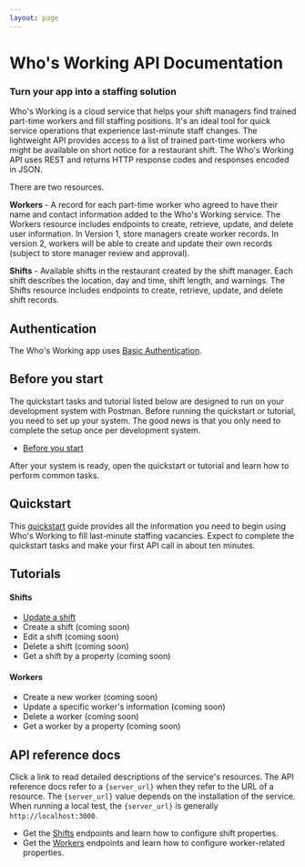 ```yaml
---
layout: page
---
```


# Who's Working API Documentation

### Turn your app into a staffing solution

Who's Working is a cloud service that helps your shift managers find trained part-time workers and fill staffing positions. It's an ideal tool for quick service operations that experience last-minute staff changes. The lightweight API provides access to a list of trained part-time workers who might be available on short notice for a restaurant shift. The Who's Working API uses REST and returns HTTP response codes and responses encoded in JSON.

There are two resources.

**Workers** - A record for each part-time worker who agreed to have their name and contact information added to the Who's Working service. The Workers resource includes endpoints to create, retrieve, update, and delete user information. In Version 1, store managers create worker records. In version 2, workers will be able to create and update their own records (subject to store manager review and approval).

**Shifts** - Available shifts in the restaurant created by the shift manager. Each shift describes the location, day and time, shift length, and warnings. The Shifts resource includes endpoints to create, retrieve, update, and delete shift records.

## Authentication

The Who's Working app uses [Basic Authentication](api/basic_auth.md).

## Before you start

The quickstart tasks and tutorial listed below are designed to run on your development system with Postman. Before running the quickstart or tutorial, you need to set up your system. The good news is that you only need to complete the setup once per development system.

* [Before you start](tutorials/before-you-start-a-tutorial.md)

After your system is ready, open the quickstart or tutorial and learn how to perform common tasks.

## Quickstart

This [quickstart](api/quickstart_working.md) guide provides all the information you need to begin using Who's Working to fill last-minute staffing vacancies. Expect to complete the quickstart tasks and make your first API call in about ten minutes.

## Tutorials

#### Shifts

* [Update a shift](tutorials/update-a-shift.md)
* Create a shift (coming soon)
* Edit a shift (coming soon)
* Delete a shift (coming soon)
* Get a shift by a property (coming soon)

#### Workers

* Create a new worker (coming soon)
* Update a specific worker's information (coming soon)
* Delete a worker (coming soon)
* Get a worker by a property (coming soon)

## API reference docs

Click a link to read detailed descriptions of the service's resources. The API reference docs refer to a `{server_url}` when they refer to the URL of a resource. The `{server_url}` value depends on the installation of the service. When running a local test, the `{server_url}` is generally `http://localhost:3000`.

* Get the [Shifts](api/shifts-resources.md) endpoints and learn how to configure shift properties.
* Get the [Workers](api/workers-resources.md) endpoints and learn how to configure worker-related properties.
